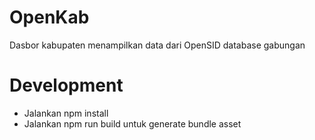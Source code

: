 # OpenKab
Dasbor kabupaten menampilkan data dari OpenSID database gabungan

# Development
- Jalankan npm install
- Jalankan npm run build untuk generate bundle asset
